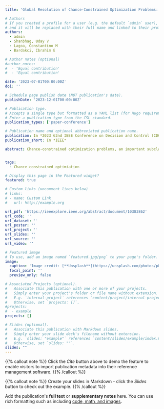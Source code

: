 ```yaml
---
title: 'Global Resolution of Chance-Constrained Optimization Problems: Minkowski Functionals and Monotone Inclusions'

# Authors
# If you created a profile for a user (e.g. the default `admin` user), write the username (folder name) here
# and it will be replaced with their full name and linked to their profile.
authors:
  - admin
  - Shanbhag, Uday V
  - Lagoa, Constantino M
  - Bardakci, Ibrahim E

# Author notes (optional)
#author_notes:
#  - 'Equal contribution'
#  - 'Equal contribution'

date: '2023-07-01T00:00:00Z'
doi: ''

# Schedule page publish date (NOT publication's date).
publishDate: '2023-12-01T00:00:00Z'

# Publication type.
# Accepts a single type but formatted as a YAML list (for Hugo requirements).
# Enter a publication type from the CSL standard.
publication_types: ['paper-conference']

# Publication name and optional abbreviated publication name.
publication: In *2023 62nd IEEE Conference on Decision and Control (CDC)*
publication_short: In *IEEE*

abstract: Chance-constrained optimization problems, an important subclass of stochastic optimization problems, are often complicated by nonsmoothness, and nonconvexity. Thus far, non-asymptotic rates and complexity guarantees for computing an ϵ -global minimizer remain open questions. We consider a subclass of problems in which the probability is defined as P{ζ|ζ∈K(x)} , where K is a set defined as K(x)={ζ∈K|c(x, ζ)≤1},c(x,∙) is a positively homogeneous function for any x∈X , and K is a nonempty and convex set, symmetric about the origin. We make two contributions in this context. (i) First, when ζ admits a log-concave density on K , the probability function is equivalent to an expectation of a nonsmooth Clarke-regular integrand, allowing for the chance-constrained problem to be restated as a convex program. Under a suitable regularity condition, the necessary and sufficient conditions of this problem are given by a monotone inclusion with a compositional expectation-valued operator. (ii) Second, when ζ admits a uniform density, we present a variance-reduced proximal scheme and provide amongst the first rate and complexity guarantees for resolving chance-constrained optimization problems.


tags:
  - Chance constrained optimiation

# Display this page in the Featured widget?
featured: true

# Custom links (uncomment lines below)
# links:
# - name: Custom Link
#   url: http://example.org

url_pdf: 'https://ieeexplore.ieee.org/abstract/document/10383862'
url_code: ''
url_dataset: ''
url_poster: ''
url_project: ''
url_slides: ''
url_source: ''
url_video: ''

# Featured image
# To use, add an image named `featured.jpg/png` to your page's folder.
image:
  caption: 'Image credit: [**Unsplash**](https://unsplash.com/photos/pLCdAaMFLTE)'
  focal_point: ''
  preview_only: false

# Associated Projects (optional).
#   Associate this publication with one or more of your projects.
#   Simply enter your project's folder or file name without extension.
#   E.g. `internal-project` references `content/project/internal-project/index.md`.
#   Otherwise, set `projects: []`.
#projects:
#  - example
projects: []

# Slides (optional).
#   Associate this publication with Markdown slides.
#   Simply enter your slide deck's filename without extension.
#   E.g. `slides: "example"` references `content/slides/example/index.md`.
#   Otherwise, set `slides: ""`.
slides: ""
---
```


{{% callout note %}}
Click the _Cite_ button above to demo the feature to enable visitors to import publication metadata into their reference management software.
{{% /callout %}}

{{% callout note %}}
Create your slides in Markdown - click the _Slides_ button to check out the example.
{{% /callout %}}

Add the publication's **full text** or **supplementary notes** here. You can use rich formatting such as including [code, math, and images](https://docs.hugoblox.com/content/writing-markdown-latex/).
